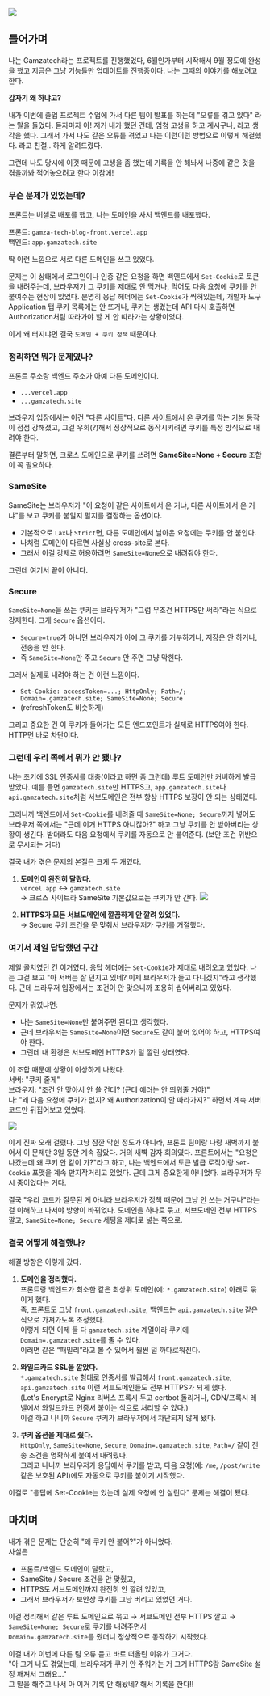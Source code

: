 ![](https://velog.velcdn.com/images/jihun4452/post/ce764fe7-14c4-4190-b617-6adc8d62b7b1/image.png)

## 들어가며
나는 Gamzatech라는 프로젝트를 진행했었다, 6월인가부터 시작해서 9월 정도에 완성을 했고
지금은 그냥 기능들만 업데이트를 진행중이다. 나는 그때의 이야기를 해보려고 한다.

**갑자기 왜 하냐고?**

내가 이번에 졸업 프로젝트 수업에 가서 다른 팀이 발표를 하는데 "오류를 겪고 있다" 라는
말을 들었다. 듣자마자 아! 저거 내가 했던 건데, 엄청 고생을 하고 계시구나, 라고 생각을 했다.
그래서 가서 나도 같은 오류를 겪었고 나는 이런이런 방법으로 이렇게 해결했다. 라고
친절.. 하게 알려드렸다.

그런데 나도 당시에 이것 때문에 고생을 좀 했는데 기록을 안 해놔서 나중에 같은 것을 겪을까봐
적어놓으려고 한다 이참에!


### 무슨 문제가 있었는데?
프론트는 버셀로 배포를 했고, 나는 도메인을 사서 백엔드를 배포했다.

프론트: `gamza-tech-blog-front.vercel.app`  
백엔드: `app.gamzatech.site`

딱 이런 느낌으로 서로 다른 도메인을 쓰고 있었다.

문제는 이 상태에서 로그인이나 인증 같은 요청을 하면 백엔드에서 `Set-Cookie`로 토큰을 내려주는데,
브라우저가 그 쿠키를 제대로 안 먹거나, 먹어도 다음 요청에 쿠키를 안 붙여주는 현상이 있었다.
분명히 응답 헤더에는 `Set-Cookie`가 찍혀있는데, 개발자 도구 Application 탭 쿠키 목록에는 안 뜨거나,
쿠키는 생겼는데 API 다시 호출하면 Authorization처럼 따라가야 할 게 안 따라가는 상황이었다.

이게 왜 터지냐면 결국 `도메인 + 쿠키 정책` 때문이다.


### 정리하면 뭐가 문제였나?
프론트 주소랑 백엔드 주소가 아예 다른 도메인이다.

- `...vercel.app`
- `...gamzatech.site`

브라우저 입장에서는 이건 "다른 사이트"다.
다른 사이트에서 온 쿠키를 막는 기본 동작이 점점 강해졌고,
그걸 우회(?)해서 정상적으로 동작시키려면 쿠키를 특정 방식으로 내려야 한다.

결론부터 말하면, 크로스 도메인으로 쿠키를 쓰려면 **SameSite=None + Secure** 조합이 꼭 필요하다.

### SameSite
SameSite는 브라우저가 "이 요청이 같은 사이트에서 온 거냐, 다른 사이트에서 온 거냐"를 보고
쿠키를 붙일지 말지를 결정하는 옵션이다.

- 기본적으로 `Lax`나 `Strict`면, 다른 도메인에서 날아온 요청에는 쿠키를 안 붙인다.
- 나처럼 도메인이 다르면 사실상 cross-site로 본다.
- 그래서 이걸 강제로 허용하려면 `SameSite=None`으로 내려줘야 한다.

그런데 여기서 끝이 아니다.

### Secure
`SameSite=None`을 쓰는 쿠키는 브라우저가 "그럼 무조건 HTTPS만 써라"라는 식으로 강제한다.
그게 `Secure` 옵션이다.

- `Secure=true`가 아니면 브라우저가 아예 그 쿠키를 거부하거나, 저장은 안 하거나, 전송을 안 한다.
- 즉 `SameSite=None`만 주고 `Secure` 안 주면 그냥 막힌다.

그래서 실제로 내려야 하는 건 이런 느낌이다.

- `Set-Cookie: accessToken=...; HttpOnly; Path=/; Domain=.gamzatech.site; SameSite=None; Secure`
- (refreshToken도 비슷하게)

그리고 중요한 건 이 쿠키가 들어가는 모든 엔드포인트가 실제로 HTTPS여야 한다.
HTTP면 바로 차단이다.


### 그런데 우리 쪽에서 뭐가 안 됐나?
나는 초기에 SSL 인증서를 대충(이라고 하면 좀 그런데) 루트 도메인만 커버하게 발급받았다.
예를 들면 `gamzatech.site`만 HTTPS고, `app.gamzatech.site`나 `api.gamzatech.site`처럼
서브도메인은 전부 항상 HTTPS 보장이 안 되는 상태였다.

그러니까 백엔드에서 `Set-Cookie`를 내려줄 때 `SameSite=None; Secure`까지 넣어도
브라우저 쪽에서는 "근데 이거 HTTPS 아니잖아?" 하고 그냥 쿠키를 안 받아버리는 상황이 생긴다.
받더라도 다음 요청에서 쿠키를 자동으로 안 붙여준다. (보안 조건 위반으로 무시되는 거다)

결국 내가 겪은 문제의 본질은 크게 두 개였다.

1. **도메인이 완전히 달랐다.**  
   `vercel.app` ↔ `gamzatech.site`  
   → 크로스 사이트라 SameSite 기본값으로는 쿠키가 안 간다.
   ![](https://velog.velcdn.com/images/jihun4452/post/eb9bd2c4-ad66-4b77-af13-3978f56f6979/image.png)


2. **HTTPS가 모든 서브도메인에 깔끔하게 안 깔려 있었다.**  
   → Secure 쿠키 조건을 못 맞춰서 브라우저가 쿠키를 거절했다.
   
### 여기서 제일 답답했던 구간
제일 골치였던 건 이거였다. 응답 헤더에는 `Set-Cookie`가 제대로 내려오고 있었다. 나는 그걸 보고 "아 서버는 잘 던지고 있네? 이제 브라우저가 들고 다니겠지"라고 생각했다. 근데 브라우저 입장에서는 조건이 안 맞으니까 조용히 씹어버리고 있었다.

문제가 뭐였냐면:
- 나는 `SameSite=None`만 붙여주면 된다고 생각했다.
- 근데 브라우저는 `SameSite=None`이면 `Secure`도 같이 붙어 있어야 하고, HTTPS여야 한다.
- 그런데 내 환경은 서브도메인 HTTPS가 덜 깔린 상태였다.

이 조합 때문에 상황이 이상하게 나왔다.  
서버: "쿠키 줄게"  
브라우저: "조건 안 맞아서 안 쓸 건데? (근데 에러는 안 띄워줄 거야)"  
나: "왜 다음 요청에 쿠키가 없지? 왜 Authorization이 안 따라가지?" 하면서 계속 서버 코드만 뒤집어보고 있었다.

![](https://velog.velcdn.com/images/jihun4452/post/b145183e-f40d-4ca8-bb25-3661d0e8f42d/image.png)

이게 진짜 오래 걸렸다. 그냥 잠깐 막힌 정도가 아니라, 프론트 팀이랑 나랑 새벽까지 붙어서 이 문제만 3일 동안 계속 잡았다. 거의 새벽 감자 회의였다.
프론트에서는 "요청은 나갔는데 왜 쿠키 안 같이 가?"라고 하고, 나는 백엔드에서 토큰 발급 로직이랑 `Set-Cookie` 포맷을 계속 만지작거리고 있었다. 
근데 그게 중요한게 아니었다. 브라우저가 무시 중이었다는 거다.

결국 "우리 코드가 잘못된 게 아니라 브라우저가 정책 때문에 그냥 안 쓰는 거구나"라는 걸 이해하고 나서야 방향이 바뀌었다. 
도메인을 하나로 묶고, 서브도메인 전부 HTTPS 깔고, `SameSite=None; Secure` 세팅을 제대로 넣는 쪽으로.



### 결국 어떻게 해결했나?
해결 방향은 이렇게 갔다.

1. **도메인을 정리했다.**  
   프론트랑 백엔드가 최소한 같은 최상위 도메인(예: `*.gamzatech.site`) 아래로 묶이게 했다.  
   즉, 프론트도 그냥 `front.gamzatech.site`, 백엔드는 `api.gamzatech.site` 같은 식으로 가져가도록 조정했다.  
   이렇게 되면 이제 둘 다 `gamzatech.site` 계열이라 쿠키에 `Domain=.gamzatech.site`를 줄 수 있다.  
   이러면 같은 “패밀리”라고 볼 수 있어서 훨씬 덜 까다로워진다.

2. **와일드카드 SSL을 깔았다.**  
   `*.gamzatech.site` 형태로 인증서를 발급해서 `front.gamzatech.site`, `api.gamzatech.site` 이런 서브도메인들도 전부 HTTPS가 되게 했다.  
   (Let's Encrypt로 Nginx 리버스 프록시 두고 certbot 돌리거나, CDN/프록시 레벨에서 와일드카드 인증서 붙이는 식으로 처리할 수 있다.)  
   이걸 하고 나니까 `Secure` 쿠키가 브라우저에서 차단되지 않게 됐다.

3. **쿠키 옵션을 제대로 줬다.**  
   `HttpOnly`, `SameSite=None`, `Secure`, `Domain=.gamzatech.site`, `Path=/` 같이 전송 조건을 명확하게 붙여서 내려줬다.  
   그러고 나니까 브라우저가 응답에서 쿠키를 받고, 다음 요청(예: `/me`, `/post/write` 같은 보호된 API)에도 자동으로 쿠키를 붙이기 시작했다.

이걸로 "응답에 Set-Cookie는 있는데 실제 요청에 안 실린다" 문제는 해결이 됐다.


## 마치며
내가 겪은 문제는 단순히 "왜 쿠키 안 붙어?"가 아니었다.  
사실은

- 프론트/백엔드 도메인이 달랐고,
- SameSite / Secure 조건을 안 맞췄고,
- HTTPS도 서브도메인까지 완전히 안 깔려 있었고,
- 그래서 브라우저가 보안상 쿠키를 그냥 버리고 있었던 거다.

이걸 정리해서
같은 루트 도메인으로 묶고 → 서브도메인 전부 HTTPS 깔고 → `SameSite=None; Secure`로 쿠키를 내려주면서  
`Domain=.gamzatech.site`를 줬더니 정상적으로 동작하기 시작했다.

이걸 내가 이번에 다른 팀 오류 듣고 바로 떠올린 이유가 그거다.  
"아 그거 나도 겪었는데, 브라우저가 쿠키 안 주워가는 거 그거 HTTPS랑 SameSite 설정 깨져서 그래요…"  
그 말을 해주고 나서 아 이거 기록 안 해놨네? 해서 기록을 한다!!
